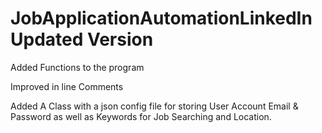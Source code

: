 # JobApplicationAutomationLinkedIn Updated Version

Added Functions to the program

Improved in line Comments 

Added A Class with a json config file for storing User Account Email & Password as well as Keywords for Job Searching and Location.

